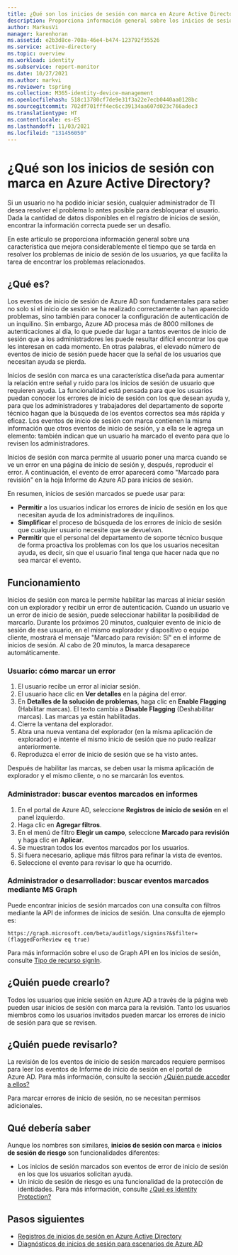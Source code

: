 ```yaml
---
title: ¿Qué son los inicios de sesión con marca en Azure Active Directory?
description: Proporciona información general sobre los inicios de sesión con marca en Azure Active Directory.
author: MarkusVi
manager: karenhoran
ms.assetid: e2b3d8ce-708a-46e4-b474-123792f35526
ms.service: active-directory
ms.topic: overview
ms.workload: identity
ms.subservice: report-monitor
ms.date: 10/27/2021
ms.author: markvi
ms.reviewer: tspring
ms.collection: M365-identity-device-management
ms.openlocfilehash: 518c13780cf7de9e31f3a22e7ecb0440aa0128bc
ms.sourcegitcommit: 702df701fff4ec6cc39134aa607d023c766adec3
ms.translationtype: HT
ms.contentlocale: es-ES
ms.lasthandoff: 11/03/2021
ms.locfileid: "131456050"
---
```

# <a name="what-are-flagged-sign-ins-in-azure-active-directory"></a>¿Qué son los inicios de sesión con marca en Azure Active Directory?

Si un usuario no ha podido iniciar sesión, cualquier administrador de TI desea resolver el problema lo antes posible para desbloquear el usuario. Dada la cantidad de datos disponibles en el registro de inicios de sesión, encontrar la información correcta puede ser un desafío.

En este artículo se proporciona información general sobre una característica que mejora considerablemente el tiempo que se tarda en resolver los problemas de inicio de sesión de los usuarios, ya que facilita la tarea de encontrar los problemas relacionados.


## <a name="what-it-is"></a>¿Qué es?

Los eventos de inicio de sesión de Azure AD son fundamentales para saber no solo si el inicio de sesión se ha realizado correctamente o han aparecido problemas, sino también para conocer la configuración de autenticación de un inquilino. Sin embargo, Azure AD procesa más de 8000 millones de autenticaciones al día, lo que puede dar lugar a tantos eventos de inicio de sesión que a los administradores les puede resultar difícil encontrar los que les interesan en cada momento. En otras palabras, el elevado número de eventos de inicio de sesión puede hacer que la señal de los usuarios que necesitan ayuda se pierda.

Inicios de sesión con marca es una característica diseñada para aumentar la relación entre señal y ruido para los inicios de sesión de usuario que requieren ayuda. La funcionalidad está pensada para que los usuarios puedan conocer los errores de inicio de sesión con los que desean ayuda y, para que los administradores y trabajadores del departamento de soporte técnico hagan que la búsqueda de los eventos correctos sea más rápida y eficaz. Los eventos de inicio de sesión con marca contienen la misma información que otros eventos de inicio de sesión, y a ella se le agrega un elemento: también indican que un usuario ha marcado el evento para que lo revisen los administradores.
 
Inicios de sesión con marca permite al usuario poner una marca cuando se ve un error en una página de inicio de sesión y, después, reproducir el error. A continuación, el evento de error aparecerá como "Marcado para revisión" en la hoja Informe de Azure AD para inicios de sesión.

En resumen, inicios de sesión marcados se puede usar para:

- **Permitir** a los usuarios indicar los errores de inicio de sesión en los que necesitan ayuda de los administradores de inquilinos.
- **Simplificar** el proceso de búsqueda de los errores de inicio de sesión que cualquier usuario necesite que se devuelvan.
- **Permitir** que el personal del departamento de soporte técnico busque de forma proactiva los problemas con los que los usuarios necesitan ayuda, es decir, sin que el usuario final tenga que hacer nada que no sea marcar el evento.

## <a name="how-it-works"></a>Funcionamiento

Inicios de sesión con marca le permite habilitar las marcas al iniciar sesión con un explorador y recibir un error de autenticación. Cuando un usuario ve un error de inicio de sesión, puede seleccionar habilitar la posibilidad de marcarlo. Durante los próximos 20 minutos, cualquier evento de inicio de sesión de ese usuario, en el mismo explorador y dispositivo o equipo cliente, mostrará el mensaje "Marcado para revisión: Sí" en el informe de inicios de sesión. Al cabo de 20 minutos, la marca desaparece automáticamente.

### <a name="user-how-to-flag-an-error"></a>Usuario: cómo marcar un error

1. El usuario recibe un error al iniciar sesión.
2. El usuario hace clic en **Ver detalles** en la página del error.
3. En **Detalles de la solución de problemas**, haga clic en **Enable Flagging** (Habilitar marcas). El texto cambia a **Disable Flagging** (Deshabilitar marcas). Las marcas ya están habilitadas.
4. Cierre la ventana del explorador.
5. Abra una nueva ventana del explorador (en la misma aplicación de explorador) e intente el mismo inicio de sesión que no pudo realizar anteriormente. 
6.  Reproduzca el error de inicio de sesión que se ha visto antes.

Después de habilitar las marcas, se deben usar la misma aplicación de explorador y el mismo cliente, o no se marcarán los eventos.


### <a name="admin-find-flagged-events-in-reports"></a>Administrador: buscar eventos marcados en informes

1.  En el portal de Azure AD, seleccione **Registros de inicio de sesión** en el panel izquierdo.
2.  Haga clic en **Agregar filtros**.
3.  En el menú de filtro **Elegir un campo**, seleccione **Marcado para revisión** y haga clic en **Aplicar**.
4.  Se muestran todos los eventos marcados por los usuarios.
5.  Si fuera necesario, aplique más filtros para refinar la vista de eventos.
6.  Seleccione el evento para revisar lo que ha ocurrido.


### <a name="admin-or-developer-find-flagged-events-using-ms-graph"></a>Administrador o desarrollador: buscar eventos marcados mediante MS Graph

Puede encontrar inicios de sesión marcados con una consulta con filtros mediante la API de informes de inicios de sesión. Una consulta de ejemplo es:
 
`https://graph.microsoft.com/beta/auditlogs/signins?&$filter=(flaggedForReview eq true)`

Para más información sobre el uso de Graph API en los inicios de sesión, consulte [Tipo de recurso signIn](/graph/api/resources/signin?view=graph-rest-1.0&preserve-view=true).



 
## <a name="who-can-create-it"></a>¿Quién puede crearlo?

Todos los usuarios que inicie sesión en Azure AD a través de la página web pueden usar inicios de sesión con marca para la revisión. Tanto los usuarios miembros como los usuarios invitados pueden marcar los errores de inicio de sesión para que se revisen. 

## <a name="who-can-review-it"></a>¿Quién puede revisarlo?

La revisión de los eventos de inicio de sesión marcados requiere permisos para leer los eventos de Informe de inicio de sesión en el portal de Azure AD. Para más información, consulte la sección [¿Quién puede acceder a ellos?](concept-sign-ins.md#who-can-access-it)


Para marcar errores de inicio de sesión, no se necesitan permisos adicionales.


## <a name="what-you-should-know"></a>Qué debería saber 

Aunque los nombres son similares, **inicios de sesión con marca** e **inicios de sesión de riesgo** son funcionalidades diferentes:

- Los inicios de sesión marcados son eventos de error de inicio de sesión en los que los usuarios solicitan ayuda. 
- Un inicio de sesión de riesgo es una funcionalidad de la protección de identidades. Para más información, consulte [¿Qué es Identity Protection?](../identity-protection/overview-identity-protection.md)




## <a name="next-steps"></a>Pasos siguientes

- [Registros de inicios de sesión en Azure Active Directory](concept-sign-ins.md)
- [Diagnósticos de inicios de sesión para escenarios de Azure AD](concept-sign-in-diagnostics-scenarios.md)
